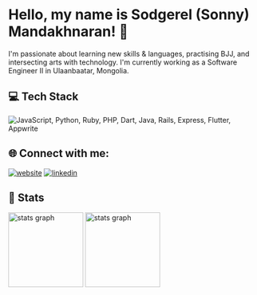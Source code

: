 # Hello, my name is Sodgerel (Sonny) Mandakhnaran! 👋

I'm passionate about learning new skills & languages, practising BJJ, and intersecting arts with technology. I'm currently working as a Software Engineer II in Ulaanbaatar, Mongolia.

## 💻 Tech Stack

<img src="https://skillicons.dev/icons?i=js,python,ruby,php,dart,java,rails,express,flutter,appwrite,firebase,postgres,mysql,mongodb" title="JavaScript, Python, Ruby, PHP, Dart, Java, Rails, Express, Flutter, Appwrite" alt="JavaScript, Python, Ruby, PHP, Dart, Java, Rails, Express, Flutter, Appwrite" />

## 🌐 Connect with me:

[![website](https://img.shields.io/badge/web-A21432?style=for-the-badge&logo=globe&logoColor=white)](https://leregdos.github.io/portfolio/)
[![linkedin](https://img.shields.io/badge/LinkedIn-0077B5?style=for-the-badge&logo=linkedin&logoColor=white)](https://www.linkedin.com/in/leregdos/)

## 🌲 Stats

<div align="left">
 
  <img src="https://github-readme-stats.vercel.app/api?username=leregdos&theme=tokyonight&hide_border=false&include_all_commits=true&count_private=true" height="150" alt="stats graph"  />
 
   <img src="https://github-readme-streak-stats.herokuapp.com/?user=leregdos&theme=tokyonight&hide_border=false" height="150" alt="stats graph"  />
</div>
